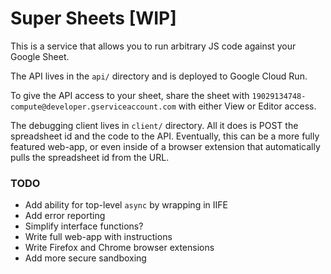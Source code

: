 # Super Sheets **[WIP]**

This is a service that allows you to run arbitrary JS code against your Google Sheet.

The API lives in the `api/` directory and is deployed to Google Cloud Run.

To give the API access to your sheet, share the sheet with `19029134748-compute@developer.gserviceaccount.com` with either View or Editor access.

The debugging client lives in `client/` directory. All it does is POST the spreadsheet id and the code to the API. Eventually, this can be a more fully featured web-app, or even inside of a browser extension that automatically pulls the spreadsheet id from the URL.

### TODO

- Add ability for top-level `async` by wrapping in IIFE
- Add error reporting
- Simplify interface functions?
- Write full web-app with instructions
- Write Firefox and Chrome browser extensions
- Add more secure sandboxing
